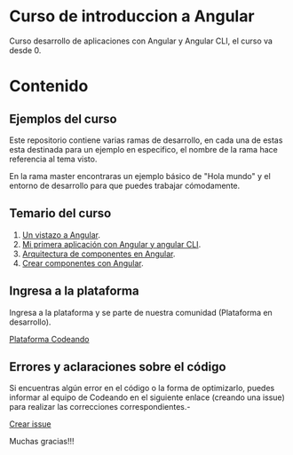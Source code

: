 Curso de introduccion a Angular
===

Curso desarrollo de aplicaciones con Angular y Angular CLI, el curso va desde 0.

# Contenido

## Ejemplos del curso

Este repositorio contiene varias ramas de desarrollo, en cada una de estas esta destinada para un ejemplo en especifico, el nombre de la rama hace referencia al tema visto.

En la rama master encontraras un ejemplo básico de "Hola mundo" y el entorno de desarrollo para que puedes trabajar cómodamente.

## Temario del curso

1. [Un vistazo a Angular](http://blog.codeando.org/articulos/un-vistazo-a-angular-2.html).
2. [Mi primera aplicación con Angular y angular CLI](http://blog.codeando.org/articulos/mi-primera-app-con-angular-y-angular-cli.html).
3. [Arquitectura de componentes en Angular](http://blog.codeando.org/articulos/arquitectura-de-componentes-en-angular.html).
4. [Crear componentes con Angular](http://blog.codeando.org/articulos/crear-componentes-en-angular.html).

## Ingresa a la plataforma

Ingresa a la plataforma y se parte de nuestra comunidad (Plataforma en desarrollo).

[Plataforma Codeando](http://codeando.org)

## Errores y aclaraciones sobre el código

Si encuentras algún error en el código o la forma de optimizarlo, puedes informar al equipo de Codeando en el siguiente enlace (creando una issue) para realizar las correcciones correspondientes.-

[Crear issue](https://github.com/codeandomx/curso-de-introduccion-a-angular/issues)

Muchas gracias!!!